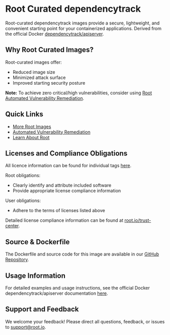 # Root Curated dependencytrack

Root-curated dependencytrack images provide a secure, lightweight, and convenient starting point for your containerized applications. Derived from the official Docker [dependencytrack/apiserver](https://hub.docker.com/r/dependencytrack/apiserver).

## Why Root Curated Images?
Root-curated images offer:
- Reduced image size
- Minimized attack surface
- Improved starting security posture

**Note:** To achieve zero critical/high vulnerabilities, consider using [Root Automated Vulnerability Remediation](https://app.root.io).

## Quick Links
- [More Root Images](https://images.root.io)
- [Automated Vulnerability Remediation](https://app.root.io)
- [Learn About Root](https://www.root.io)

## Licenses and Compliance Obligations
All licence information can be found for individual tags [here](https://github.com/rootio-avr/public-image-catalog/tree/main/debian/dependencytrack/).

Root obligations:
- Clearly identify and attribute included software
- Provide appropriate license compliance information

User obligations:
- Adhere to the terms of licenses listed above

Detailed license compliance information can be found at [root.io/trust-center](https://root.io/trust-center).

## Source & Dockerfile
The Dockerfile and source code for this image are available in our [GitHub Repository](https://github.com/rootio-avr/public-image-catalog/tree/main/debian/dependencytrack/).

## Usage Information
For detailed examples and usage instructions, see the official Docker dependencytrack/apiserver documentation [here](https://hub.docker.com/r/dependencytrack/apiserver).

## Support and Feedback
We welcome your feedback! Please direct all questions, feedback, or issues to [support@root.io](mailto:support@root.io).